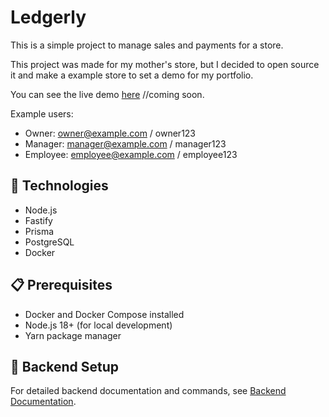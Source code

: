 # Ledgerly

This is a simple project to manage sales and payments for a store.

This project was made for my mother's store, but I decided to open source it and make a example store to set a demo for my portfolio.

You can see the live demo [here]() //coming soon.

Example users:

- Owner: owner@example.com / owner123
- Manager: manager@example.com / manager123
- Employee: employee@example.com / employee123

## 🚀 Technologies

- Node.js
- Fastify
- Prisma
- PostgreSQL
- Docker

## 📋 Prerequisites

- Docker and Docker Compose installed
- Node.js 18+ (for local development)
- Yarn package manager

## 🔧 Backend Setup

For detailed backend documentation and commands, see [Backend Documentation](backend/README.md).

